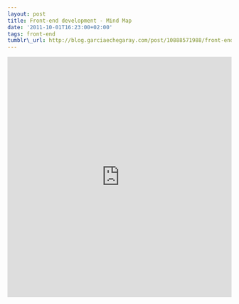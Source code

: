 ```yaml
--- 
layout: post 
title: Front-end development - Mind Map
date: '2011-10-01T16:23:00+02:00' 
tags: front-end 
tumblr\_url: http://blog.garciaechegaray.com/post/10888571988/front-end-development-mind-map
--- 
```


<iframe frameborder="0" height="540" src="http://www.mindomo.com/mindmap/front-end-development-e999af6b49404020b63ca473111c4b02" width="100%"></iframe>


